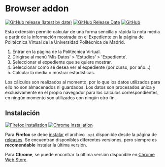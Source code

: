 # Browser addon

[![GitHub release (latest by date)](https://img.shields.io/github/v/release/tasiomendez/mean-upm?label=latest%20version)](https://github.com/tasiomendez/mean-upm/releases)
[![GitHub Release Date](https://img.shields.io/github/release-date/tasiomendez/mean-upm)](https://github.com/tasiomendez/mean-upm/releases)
[![GitHub](https://img.shields.io/github/license/tasiomendez/mean-upm)](https://github.com/tasiomendez/mean-upm)

Esta extensión permite calcular de una forma sencilla y rápida la nota media
a partir de la información mostrada en el Expediente en la página de Politécnica
Virtual de la Universidad Politécnica de Madrid.

1. Entrar en la página de la Politécnica Virtual.
2. Dirigirse al menú 'Mis Datos' > 'Estudios' > 'Expediente'.
3. Seleccionar el expediente que se quiere mostrar.
4. Seleccionar como se desea ver el expediente (por curso, por año...)
5. Calcular la media o mostrar estadísticas.

Los cálculos son realizados al momento, por lo que los datos utilizados para ello
no son almacenados ni guardados. Los datos son procesados unica y exclusivamente
en el propio navegador para los calculos correspondientes, en ningún momento son
utilizados con ningún otro fin.

## Instalación

[![Firefox Installation](https://img.shields.io/badge/instalar-firefox-orange)](https://github.com/tasiomendez/mean-upm/releases/latest/download/mean-upm-firefox-fx.xpi)
[![Chrome Installation](https://img.shields.io/badge/instalar-chrome-blue)](https://chrome.google.com/webstore/detail/calculadora-nota-media-up/aaddcgfkamakcndombcojcaehjoanpkj)

Para **Firefox** se debe [instalar](https://github.com/tasiomendez/mean-upm/releases/latest/download/mean-upm-firefox-fx.xpi) el archivo `.xpi` disponible desde la página de [releases](https://github.com/tasiomendez/mean-upm/releases/latest). Se encuentran disponibles diferentes versiones, pero siempre es **recomendable** instalar la última versión. 

Para **Chrome**, se puede encontrar la última versión disponible en [Chrome Web Store](https://chrome.google.com/webstore/detail/calculadora-nota-media-up/aaddcgfkamakcndombcojcaehjoanpkj).
